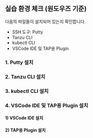 ## 실습 환경 체크 (원도우즈 기준)
다음의 파일들이 설치되어 있는지 확인합니다.
* SSH 도구: Putty
* Tanzu CLI
* kubectl CLI
* VSCode IDE 및 TAP용 Plugin

### 1. Putty 설치

### 2. Tanzu CLI 설치

### 3. kubectl CLI 설치

### 4. VSCode IDE 및 TAP용 Plugin 설치

#### 1) VSCode IDE 설치


#### 2) TAP용 Plugin 설치

